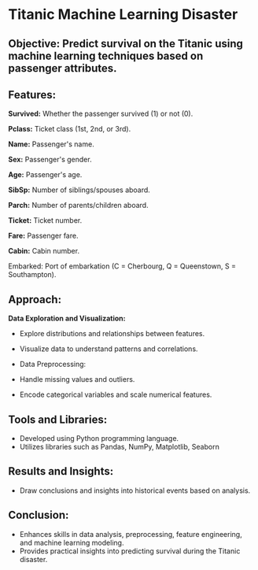 # Titanic Machine Learning Disaster
## Objective: Predict survival on the Titanic using machine learning techniques based on passenger attributes.

## Features:

**Survived:** Whether the passenger survived (1) or not (0).

**Pclass:** Ticket class (1st, 2nd, or 3rd).

**Name:** Passenger's name.

**Sex:** Passenger's gender.

**Age:** Passenger's age.

**SibSp:** Number of siblings/spouses aboard.

**Parch:** Number of parents/children aboard.

**Ticket:** Ticket number.

**Fare:** Passenger fare.

**Cabin:** Cabin number.

Embarked: Port of embarkation (C = Cherbourg, Q = Queenstown, S = Southampton).

## Approach:
**Data Exploration and Visualization:**

- Explore distributions and relationships between features.

- Visualize data to understand patterns and correlations.

- Data Preprocessing:

- Handle missing values and outliers.

- Encode categorical variables and scale numerical features.


## Tools and Libraries:

- Developed using Python programming language.
- Utilizes libraries such as Pandas, NumPy, Matplotlib, Seaborn

## Results and Insights:

- Draw conclusions and insights into historical events based on analysis.

## Conclusion:

- Enhances skills in data analysis, preprocessing, feature engineering, and machine learning modeling.
- Provides practical insights into predicting survival during the Titanic disaster.
